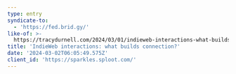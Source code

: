 ```yaml
---
type: entry
syndicate-to:
  - 'https://fed.brid.gy/'
like-of: >-
  https://tracydurnell.com/2024/03/01/indieweb-interactions-what-builds-connection/
title: 'IndieWeb interactions: what builds connection?'
date: '2024-03-02T06:05:49.575Z'
client_id: 'https://sparkles.sploot.com/'
---
```


